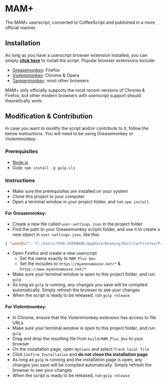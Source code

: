 # MAM+

The MAM+ userscript, converted to CoffeeScript and published in a more official manner.

## Installation

As long as you have a userscript browser extension installed, you can simply __[click here](https://github.com/gardenshade/mam-plus/raw/master/build/release/MAM_Plus.user.js)__ to install the script. Popular browser extensions include:
- [Greasemonkey](https://addons.mozilla.org/en-US/firefox/addon/greasemonkey/): Firefox
- [Violentmonkey](https://violentmonkey.github.io/get-it/): Chrome & Opera
- [Tampermonkey](https://tampermonkey.net/): most other browsers

MAM+ only officially supports the most recent versions of Chrome & Firefox, but other modern browsers with userscript support should theoretically work.

## Modification & Contribution

In case you want to modify the script and/or contribute to it, follow the below instructions. You will need to be using Greasemonkey or Violentmonkey.

### Prerequisites

- [Node.js](https://nodejs.org/en/download/)
- Gulp: `npm install -g gulp-cli`

### Instructions

- Make sure the prerequisites are installed on your system
- Clone this project to your computer
- Open a terminal window in your project folder, and run `npm install`

#### For Greasemonkey:

- Create a new file called `user-settings.json` in the project folder
- Find the path to your Greasemonkey scripts folder, and use it to create a new object in `user-settings.json`, like this:
```json
{ "userDir": "C:/Users/YOUR-USERNAME/AppData/Roaming/Mozilla/Firefox/Profiles/YOUR-CODE.default/gm_scripts" }
```
- Open Firefox and create a new userscript
    - Set the name exactly to `MAM Plus Dev`
    - Set the includes to `https://myanonamouse.net/*` & `https://www.myanonamouse.net/*`
- Make sure your terminal window is open to this project folder, and run `gulp`
- As long as `gulp` is running, any changes you save will be compiled automatically. Simply refresh the browser to see your changes
- When the script is ready to be released, run `gulp release`

#### For Violentmonkey:

- In Chrome, ensure that the Violentmonkey extension has access to file URLs
- Make sure your terminal window is open to this project folder, and run `gulp`
- Drag and drop the resulting file from `build/MAM_Plus_Dev` to your browser
- On the installation page, open `Options` and select `Track local file`
- Click `Confirm Installation` and **do not close the installation page**
- As long as `gulp` is running and the installation page is open, any changes you save will be compiled automatically. Simply refresh the browser to see your changes
- When the script is ready to be released, run `gulp release`
